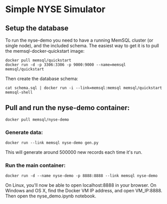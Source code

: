 # Simple NYSE Simulator

## Setup the database

To run the nyse-demo you need to have a running MemSQL cluster (or single
node), and the included schema. The easiest way to get it is to pull the memsql-docker-quickstart image:

```
docker pull memsql/quickstart
docker run -d -p 3306:3306 -p 9000:9000 --name=memsql memsql/quickstart
```

Then create the database schema:

```
cat schema.sql | docker run -i --link=memsql:memsql memsql/quickstart memsql-shell
```

## Pull and run the nyse-demo container:
```
docker pull memsql/nyse-demo
```

### Generate data:

```
docker run --link memsql nyse-demo gen.py
```
This will generate around 500000 new records each time it's run.

### Run the main container:

```
docker run -d --name nyse-demo -p 8888:8888 --link memsql nyse-demo
```

On Linux, you'll now be able to open localhost:8888 in your browser. On Windows and OS X,
find the Docker VM IP address, and open VM_IP:8888. Then open the nyse_demo.ipynb notebook.
